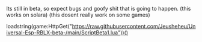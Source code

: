 Its still in beta, so expect bugs and goofy shit that is going to happen. (this works on solara) (this dosent really work on some games)

loadstring(game:HttpGet("https://raw.githubusercontent.com/Jeusheheu/Universal-Esp-RBLX-beta-/main/ScriptBeta1.lua"))()
